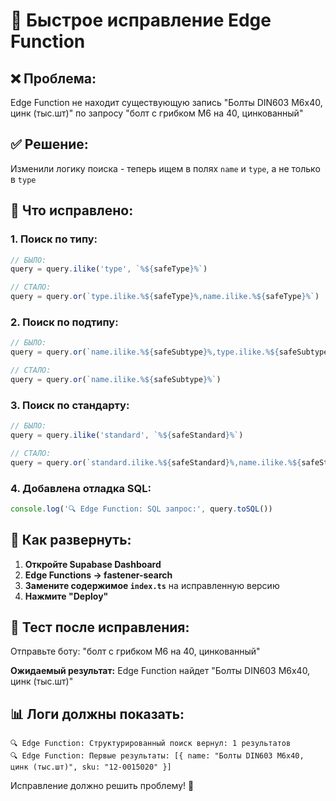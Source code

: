 # 🚀 Быстрое исправление Edge Function

## ❌ Проблема:
Edge Function не находит существующую запись "Болты DIN603 М6х40, цинк (тыс.шт)" по запросу "болт с грибком М6 на 40, цинкованный"

## ✅ Решение:
Изменили логику поиска - теперь ищем в полях `name` и `type`, а не только в `type`

## 🔧 Что исправлено:

### 1. Поиск по типу:
```typescript
// БЫЛО:
query = query.ilike('type', `%${safeType}%`)

// СТАЛО:
query = query.or(`type.ilike.%${safeType}%,name.ilike.%${safeType}%`)
```

### 2. Поиск по подтипу:
```typescript
// БЫЛО:
query = query.or(`name.ilike.%${safeSubtype}%,type.ilike.%${safeSubtype}%`)

// СТАЛО:
query = query.or(`name.ilike.%${safeSubtype}%`)
```

### 3. Поиск по стандарту:
```typescript
// БЫЛО:
query = query.ilike('standard', `%${safeStandard}%`)

// СТАЛО:
query = query.or(`standard.ilike.%${safeStandard}%,name.ilike.%${safeStandard}%`)
```

### 4. Добавлена отладка SQL:
```typescript
console.log('🔍 Edge Function: SQL запрос:', query.toSQL())
```

## 🚀 Как развернуть:

1. **Откройте Supabase Dashboard**
2. **Edge Functions → fastener-search**
3. **Замените содержимое `index.ts`** на исправленную версию
4. **Нажмите "Deploy"**

## 🧪 Тест после исправления:

Отправьте боту: "болт с грибком М6 на 40, цинкованный"

**Ожидаемый результат:** Edge Function найдет "Болты DIN603 М6х40, цинк (тыс.шт)"

## 📊 Логи должны показать:

```
🔍 Edge Function: Структурированный поиск вернул: 1 результатов
🔍 Edge Function: Первые результаты: [{ name: "Болты DIN603 М6х40, цинк (тыс.шт)", sku: "12-0015020" }]
```

Исправление должно решить проблему! 🎯
